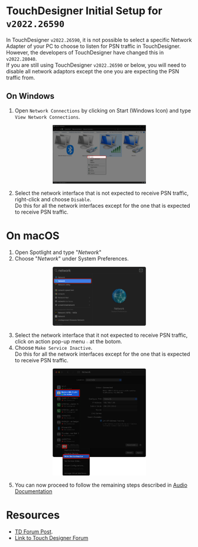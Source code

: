 # TouchDesigner Initial Setup for `v2022.26590`

In TouchDesigner `v2022.26590`, it is not possible to select a specific Network Adapter of your PC to choose to listen for PSN traffic in TouchDesigner.<br>
However, the developers of TouchDesigner have changed this in `v2022.28040`.<br>
If you are still using TouchDesigner `v2022.26590` or below, you will need to disable all network adaptors except the one you are expecting the PSN traffic from.

## On Windows
1. Open `Network Connections` by clicking on Start (Windows Icon) and type `View Network Connections`.
<p align="center">
    <img src="resources/View_Network_Connections.png" width=50% height=50%>
</p>

2. Select the network interface that is not expected to receive PSN traffic, right-click and choose `Disable`.<br>
Do this for all the network interfaces except for the one that is expected to receive PSN traffic.

# On macOS
1. Open Spotlight and type "*Network*"
2. Choose "*Network*" under System Preferences.
<p align="center">
    <img src="resources/macOS_network_masked.png" width=50% height=50%>
</p>

3. Select the network interface that it not expected to receive PSN traffic, click on action pop-up menu <img src="resources/macOS_action_popup_menu.png" width=1.09%> at the botom.
4. Choose `Make Service Inactive`.<br>
Do this for all the network interfaces except for the one that is expected to receive PSN traffic.
<p align="center">
    <img src="resources/macOS_disable_network_masked.png" width=50% height=50%>
</p>

5. You can now proceed to follow the remaining steps described in [Audio Documentation](./zt_Audio.md/#touchdesigner-setup)
# Resources

* [TD Forum Post](resources/PSN_CHOP_Interface_dev_comment.png).
* [Link to Touch Designer Forum](https://forum.derivative.ca/t/posinet-chop-artnet-cant-receive-data-simultaneous/150683/9?u=lukechikkala)